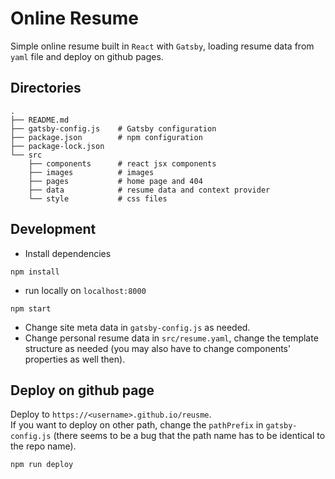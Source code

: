 # Online Resume

Simple online resume built in `React` with `Gatsby`, loading resume data from `yaml` file 
and deploy on github pages.

## Directories

```
.
├── README.md           
├── gatsby-config.js    # Gatsby configuration
├── package.json        # npm configuration
├── package-lock.json   
└── src
    ├── components      # react jsx components
    ├── images          # images
    ├── pages           # home page and 404
    ├── data            # resume data and context provider
    └── style           # css files

```


## Development
* Install dependencies
```
npm install
```
* run locally on `localhost:8000`
```
npm start
```
* Change site meta data in `gatsby-config.js` as needed.
* Change personal resume data in `src/resume.yaml`, change the template structure as needed
(you may also have to change components' properties as well then).

## Deploy on github page
Deploy to `https://<username>.github.io/reusme`.  
If you want to deploy on other path, change the `pathPrefix` in `gatsby-config.js`
(there seems to be a bug that the path name has to be identical to the repo name).
```
npm run deploy
```
